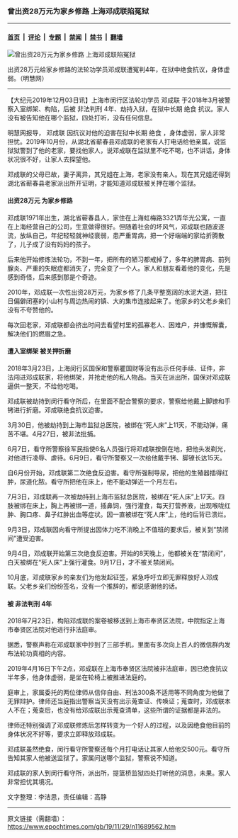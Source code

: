 ### 曾出资28万元为家乡修路 上海邓成联陷冤狱

---

#### [首页](../../../..?n11689562) &nbsp;|&nbsp; [评论](../../../../../epoch-comment?n11689562) &nbsp;|&nbsp; [专题](../../../../../epoch-special?n11689562) &nbsp;|&nbsp; [禁闻](../../../../../epoch-news?n11689562) &nbsp;|&nbsp; [禁书](../../../../../books?n11689562) &nbsp;|&nbsp; [翻墙](https://github.com/gfw-breaker/nogfw/blob/master/README.md?n11689562)


<div><img alt="曾出资28万元为家乡修路 上海邓成联陷冤狱" class="attachment-djy_600_400 size-djy_600_400 wp-post-image" src="https://i.epochtimes.com/assets/uploads/2019/11/11-22-600x358.jpg"/>
<div class="caption">
 <p>
  出资28万元给家乡修路的法轮功学员邓成联遭冤判4年，在狱中绝食抗议，身体虚弱。（明慧网）
 </p>
</div></div><hr/><div class="post_content" id="artbody" itemprop="articleBody">
 <!-- article content begin -->
 <p>
  【大纪元2019年12月03日讯】上海市闵行区法轮功学员
  <ok href="https://www.epochtimes.com/gb/tag/%E9%82%93%E6%88%90%E8%81%94.html">
   邓成联
  </ok>
  于2018年3月被警察入室绑架、构陷，后被
  <ok href="https://www.epochtimes.com/gb/tag/%E9%9D%9E%E6%B3%95%E5%88%A4%E5%88%91.html">
   非法判刑
  </ok>
  4年、劫持入狱，在狱中长期
  <ok href="https://www.epochtimes.com/gb/tag/%E7%BB%9D%E9%A3%9F.html">
   绝食
  </ok>
  抗议。家人没有被告知他在哪个监狱，四处打听，没有任何信息。
 </p>
 <p>
  明慧网报导，
  <ok href="https://www.epochtimes.com/gb/tag/%E9%82%93%E6%88%90%E8%81%94.html">
   邓成联
  </ok>
  因抗议对他的迫害在狱中长期
  <ok href="https://www.epochtimes.com/gb/tag/%E7%BB%9D%E9%A3%9F.html">
   绝食
  </ok>
  ，身体虚弱，家人非常担忧。2019年10月份，从湖北省蕲春县邓成联的老家有人打电话给他亲属，说监狱狱警到了他的老家，要找他家人，说邓成联在监狱里不吃不喝，也不讲话，身体状况很不好，让家人去探望他。
 </p>
 <p>
  邓成联的父母已故，妻子离异，其兄姐在上海，老家没有亲人。现在其兄姐还得到湖北省蕲春县老家派出所开证明，才能知道邓成联被关押在哪个监狱。
 </p>
 <h4>
  <b>
   出资28万元 为家乡修路
  </b>
 </h4>
 <p>
  邓成联1971年出生，湖北省蕲春县人，家住在上海虹梅路3321弄华光公寓，一直在上海经营自己的公司，生意做得很好。但随着社会的坏风气，邓成联也随波逐流，放纵自己，年纪轻轻就神经衰弱，患严重胃病，把一个好端端的家给折腾散了，儿子成了没有妈妈的孩子。
 </p>
 <p>
  后来他开始修炼法轮功，不到一年，把所有的陋习都戒掉了，多年的脾胃病、前列腺炎、严重的失眠症都消失了，完全变了一个人。家人和朋友看着他的变化，先是感到奇怪，后来感到那是个奇迹。
 </p>
 <p>
  2010年，邓成联一次性出资28万元，为家乡修了几条平整宽阔的水泥大道，把往日偏僻闭塞的小山村与周边热闹的镇、大的集市连接起来了。他家乡的父老乡亲们没有不夸赞他的。
 </p>
 <p>
  每次回老家，邓成联都会挤出时间去看望村里的孤寡老人、困难户，并慷慨解囊，解决他们的燃眉之急。
 </p>
 <h4>
  <b>
   遭入室绑架 被关押折磨
  </b>
 </h4>
 <p>
  2018年3月23日，上海闵行区国保和警察瞿国财等没有出示任何手续、证件，非法闯进邓成联家，将他绑架，并抢走他的私人物品。当天在派出所，国保对邓成联逼供一整天，不给他吃喝。
 </p>
 <p>
  邓成联被劫持到闵行看守所后，在里面不配合警察的要求，警察给他戴上脚镣和手铐进行折磨。邓成联绝食抗议迫害。
 </p>
 <p>
  3月30日，他被劫持到上海市监狱总医院，被绑在“死人床”上11天，不能动弹，痛苦不堪。4月27日，被非法批捕。
 </p>
 <p>
  6月7日，看守所警察徐军民指使6名人员强行将邓成联按倒在地，把他头发剃光，对他进行凌辱、虐待。6月9日，看守所警察又一次给他戴手铐、脚镣长达15天。
 </p>
 <p>
  自6月份开始，邓成联第二次绝食反迫害。看守所强制导尿，把他的生殖器插得红肿，尿道化脓。看守所把他在床上，他不能动弹近一个月左右。
 </p>
 <p>
  7月3日，邓成联再一次被劫持到上海市监狱总医院，被绑在“死人床”上17天。四肢被绑在床上，胸上再被绑一道，插鼻饲，强行灌食，每天打营养液，出现喉咙红肿、胸口疼、鼻子红肿出血等症状。因一直被绑在“死人床”上，他的后背已溃烂。
 </p>
 <p>
  9月3日，邓成联因向看守所提出因体力吃不消晚上不值班的要求后，被关到“禁闭间”遭受迫害。
 </p>
 <p>
  9月4日，邓成联开始第三次绝食反迫害。开始的8天晚上，他都被关在“禁闭间”，白天被绑在“死人床”上强行灌食。9月17日，才不被关禁闭间。
 </p>
 <p>
  10月底，邓成联家乡的亲友们为他发起征签，紧急呼吁立即无罪释放好人邓成联。父老乡亲们纷纷签名，没有一个推辞的，都说感谢他的话。
 </p>
 <h4>
  <b>
   被
   <ok href="https://www.epochtimes.com/gb/tag/%E9%9D%9E%E6%B3%95%E5%88%A4%E5%88%91.html">
    非法判刑
   </ok>
   4年
  </b>
 </h4>
 <p>
  2018年7月23日，构陷邓成联的案卷被移送到上海市奉贤区法院，中院指定上海市奉贤区法院对他进行非法庭审。
 </p>
 <p>
  据悉，警察声称在邓成联家中抄到了三部手机，里面有多次向上百人的微信群内发布法轮功真相的内容。
 </p>
 <p>
  2019年4月16日下午2点，邓成联在上海市奉贤区法院被非法庭审，因已绝食抗议半年多，他身体虚弱，是坐在轮椅上被推进法庭的。
 </p>
 <p>
  庭审上，家属委托的两位律师从信仰自由、刑法300条不适用等不同角度为他做了无罪辩护。律师还当庭指出警察当天没有出示蒐查证、传唤证；蒐查时，邓成联本人不在；蒐查后，也没有给邓成联出示蒐查清单，这些所谓的证据都是非法的。
 </p>
 <p>
  律师还特别强调了邓成联修炼后怎样转变为一个好人的过程，以及因绝食他目前的身体状况不好等，要求立即释放邓成联。
 </p>
 <p>
  邓成联虽然绝食，闵行看守所警察还每个月打电话让其家人给他交500元。看守所告知其家人他被送监狱了。家属问送哪个监狱，警察说不知道。
 </p>
 <p>
  邓成联的家人到闵行看守所，派出所，提篮桥监狱四处打听他的消息，未果。家人非常担忧其境况。
 </p>
 <p>
  文字整理：李洁思，责任编辑：高静
 </p>
 <!-- article content end -->
 <div id="below_article_ad">
 </div>
</div>


---

原文链接（需翻墙）：https://www.epochtimes.com/gb/19/11/29/n11689562.htm